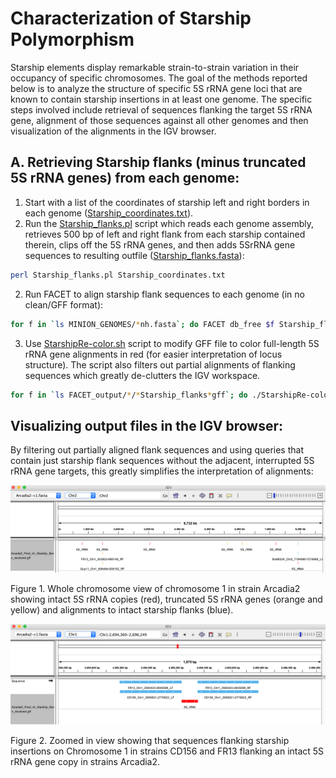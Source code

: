# Characterization of Starship Polymorphism
Starship elements display remarkable strain-to-strain variation in their occupancy of specific chromosomes. The goal of the methods reported below is to analyze the structure of specific 5S rRNA gene loci that are known to contain starship insertions in at least one genome. The specific steps involved include retrieval of sequences flanking the target 5S rRNA gene, alignment of those sequences against all other genomes and then visualization of the alignments in the IGV browser.

## A. Retrieving Starship flanks (minus truncated 5S rRNA genes) from each genome:

1. Start with a list of the coordinates of starship left and right borders in each genome ([Starship_coordinates.txt](/data/Starship_coordinates.txt)).
2. Run the [Starship_flanks.pl](/scripts/Starship_flanks.pl) script which reads each genome assembly, retrieves 500 bp of left and right flank from each starship contained therein, clips off the 5S rRNA genes, and then adds 5SrRNA gene sequences to resulting outfile ([Starship_flanks.fasta](/data/Starship_flanks.fasta)):
```bash
perl Starship_flanks.pl Starship_coordinates.txt
```
2. Run FACET to align starship flank sequences to each genome (in no clean/GFF format):
```bash
for f in `ls MINION_GENOMES/*nh.fasta`; do FACET db_free $f Starship_flanks.fasta -nc -g; done
```
3. Use [StarshipRe-color.sh](/scripts/StarshipRe-color.sh) script to modify GFF file to color full-length 5S rRNA gene alignments in red (for easier interpretation of locus structure). The script also filters out partial alignments of flanking sequences which greatly de-clutters the IGV workspace.
```bash
for f in `ls FACET_output/*/*Starship_flanks*gff`; do ./StarshipRe-color.sh $f; rm $f; done
```
## Visualizing output files in the IGV browser:
By filtering out partially aligned flank sequences and using queries that contain just starship flank sequences without the adjacent, interrupted 5S rRNA gene targets, this greatly simplifies the interpretation of alignments:

![WholeChromosomeView.png](/data/WholeChromosomeView.png)

Figure 1. Whole chromosome view of chromosome 1 in strain Arcadia2 showing intact 5S rRNA copies (red), truncated 5S rRNA genes (orange and yellow) and alignments to intact starship flanks (blue).

![Intact5SrRNA.png](/data/Intact5SrRNA.png)

Figure 2. Zoomed in view showing that sequences flanking starship insertions on Chromosome 1 in strains CD156 and FR13 flanking an intact 5S rRNA gene copy in strains Arcadia2.
